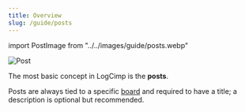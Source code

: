 ```yaml
---
title: Overview
slug: /guide/posts
---
```


import PostImage from "../../images/guide/posts.webp"

<img src={PostImage} alt="Post" className="rounded-2xl border" />

The most basic concept in LogCimp is the **posts**.

Posts are always tied to a specific [board](/guide/board) and required to have a title; a description is optional but recommended.
